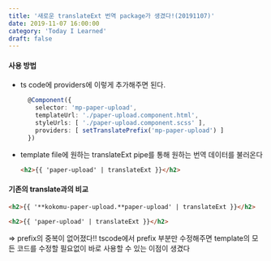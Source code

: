 ```yaml
---
title: '새로운 translateExt 번역 package가 생겼다!(20191107)'
date: 2019-11-07 16:00:00
category: 'Today I Learned'
draft: false
---
```




#### 사용 방법

- ts code에 providers에 이렇게 추가해주면 된다.

  ```typescript
    @Component({
      selector: 'mp-paper-upload',
      templateUrl: './paper-upload.component.html',
      styleUrls: [ './paper-upload.component.scss' ],
      providers: [ setTranslatePrefix('mp-paper-upload') ]
    })
  ```

- template file에 원하는 translateExt pipe를 통해 원하는 번역 데이터를 불러온다

  ```html
  <h2>{{ 'paper-upload' | translateExt }}</h2>
  ```



#### 기존의 translate과의 비교

```html
<h2>{{ '**kokomu-paper-upload.**paper-upload' | translateExt }}</h2>

<h2>{{ 'paper-upload' | translateExt }}</h2>
```

⇒ prefix의 중복이 없어졌다!! tscode에서 prefix 부분만 수정해주면 template의 모든 코드를 수정할 필요없이 바로 사용할 수 있는 이점이 생겼다
